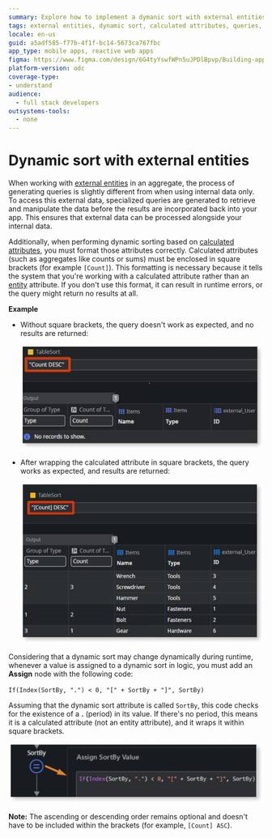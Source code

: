 ```yaml
---
summary: Explore how to implement a dymanic sort with external entities in aggregates using OutSystems Developer Cloud (ODC).
tags: external entities, dynamic sort, calculated attributes, queries, aggregates
locale: en-us
guid: a5adf585-f77b-4f1f-bc14-5673ca767fbc
app_type: mobile apps, reactive web apps
figma: https://www.figma.com/design/6G4tyYswfWPn5uJPDlBpvp/Building-apps?node-id=6084-6
platform-version: odc
coverage-type:
- understand
audience:
  - full stack developers
outsystems-tools:
  - none
---
```

# Dynamic sort with external entities

When working with [external entities](../../../integration-with-systems/external-databases/intro.md) in an aggregate, the process of generating queries is slightly different from when using internal data only. To access this external data, specialized queries are generated to retrieve and manipulate the data before the results are incorporated back into your app. This ensures that external data can be processed alongside your internal data.

Additionally, when performing dynamic sorting based on [calculated attributes](calculated-attribute-create.md), you must format those attributes correctly. Calculated attributes (such as aggregates like counts or sums) must be enclosed in square brackets (for example `[Count]`). This formatting is necessary because it tells the system that you're working with a calculated attribute rather than an [entity](../../../building-apps/data/modeling/entity.md) attribute. If you don't use this format, it can result in runtime errors, or the query might return no results at all.

**Example**

* Without square brackets, the query doesn't work as expected, and no results are returned:

  ![Screenshot showing a query without square brackets around the calculated attribute, resulting in no records being shown.](images/dynamic-sort-noresults-odcs.png "Query without square brackets returns no results")

* After wrapping the calculated attribute in square brackets, the query works as expected, and results are returned:

  ![Screenshot showing a query with square brackets around the calculated attribute, resulting in records being shown.](images/dynamic-sort-results-odcs.png "Query with square brackets returns results")

Considering that a dynamic sort may change dynamically during runtime, whenever a value is assigned to a dynamic sort in logic, you must add an **Assign** node with the following code:

   `If(Index(SortBy, ".") < 0, "[" + SortBy + "]", SortBy)`

Assuming that the dynamic sort attribute is called `SortBy`, this code checks for the existence of a **.** (period) in its value. If there's no period, this means it is a calculated attribute (not an entity attribute), and it wraps it within square brackets.

![Screenshot of an Assign node with code to wrap the SortBy value in square brackets if it does not contain a period.](images/dynamic-sort-assign-odcs.png "Assign node for dynamic sort")

**Note:** The ascending or descending order remains optional and doesn't have to be included within the brackets (for example, `[Count] ASC`).

